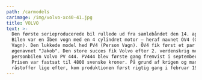 ```yaml
---
path: /carmodels
carimage: /img/volvo-xc40-41.jpg
title: VOLVO
text: >-
  Den første serieproducerede bil rullede ud fra samlebåndet den 14. april 1927.
  Bilen var en åben vogn med en 4 cylindret motor – heraf navnet ÖV4 (Öppen
  Vagn). Den lukkede model hed PV4 (Person Vagn). ÖV4 fik først et par år senere
  øgenavnet "Jakob". Den store succes fik Volvo efter 2. verdenskrig med
  personbilen Volvo PV 444. PV444 blev første gang fremvist i september 1944.
  Prisen var fastsat til 4800 svenske kroner. På grund af krigen og mangel på
  råstoffer lige efter, kom produktionen først rigtig gang i februar 1947.
---
```


